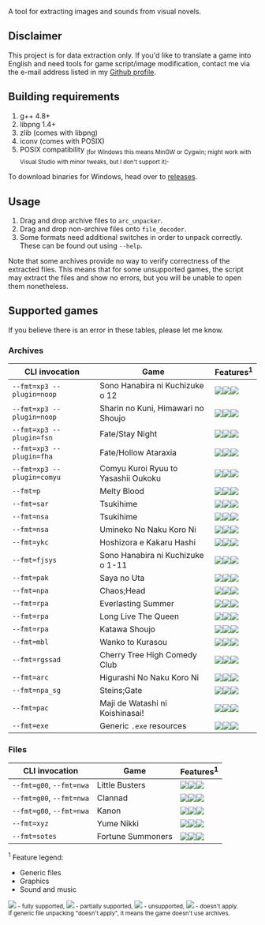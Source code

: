 A tool for extracting images and sounds from visual novels.

Disclaimer
----------

This project is for data extraction only. If you'd like to translate a game
into English and need tools for game script/image modification, contact me via
the e-mail address listed in my [Github profile](https://github.com/rr-).

Building requirements
---------------------

1. g++ 4.8+
2. libpng 1.4+
3. zlib (comes with libpng)
4. iconv (comes with POSIX)
5. POSIX compatibility <sub>(for Windows this means MinGW or Cygwin; might work
   with Visual Studio with minor tweaks, but I don't support it)</sub>.

To download binaries for Windows, head over to
[releases](https://github.com/vn-tools/arc_unpacker/releases).

Usage
-----

1. Drag and drop archive files to `arc_unpacker`.
2. Drag and drop non-archive files onto `file_decoder`.
3. Some formats need additional switches in order to unpack correctly.
   These can be found out using `--help`.

Note that some archives provide no way to verify correctness of the extracted
files. This means that for some unsupported games, the script may extract the
files and show no errors, but you will be unable to open them nonetheless.

Supported games
---------------

If you believe there is an error in these tables, please let me know.

### Archives

CLI invocation             | Game                                | Features<sup>1</sup>
-------------------------- | ----------------------------------- | ------------
`--fmt=xp3 --plugin=noop`  | Sono Hanabira ni Kuchizuke o 12     | ![][sup]![][sup]![][sup]
`--fmt=xp3 --plugin=noop`  | Sharin no Kuni, Himawari no Shoujo  | ![][sup]![][sup]![][sup]
`--fmt=xp3 --plugin=fsn`   | Fate/Stay Night                     | ![][sup]![][sup]![][sup]
`--fmt=xp3 --plugin=fha`   | Fate/Hollow Ataraxia                | ![][sup]![][sup]![][sup]
`--fmt=xp3 --plugin=comyu` | Comyu Kuroi Ryuu to Yasashii Oukoku | ![][sup]![][sup]![][sup]
`--fmt=p`                  | Melty Blood                         | ![][sup]![][sup]![][sup]
`--fmt=sar`                | Tsukihime                           | ![][sup]![][sup]![][sup]
`--fmt=nsa`                | Tsukihime                           | ![][sup]![][sup]![][sup]
`--fmt=nsa`                | Umineko No Naku Koro Ni             | ![][sup]![][sup]![][sup]
`--fmt=ykc`                | Hoshizora e Kakaru Hashi            | ![][sup]![][sup]![][sup]
`--fmt=fjsys`              | Sono Hanabira ni Kuchizuke o 1-11   | ![][sup]![][sup]![][sup]
`--fmt=pak`                | Saya no Uta                         | ![][sup]![][sup]![][sup]
`--fmt=npa`                | Chaos;Head                          | ![][sup]![][sup]![][sup]
`--fmt=rpa`                | Everlasting Summer                  | ![][sup]![][sup]![][sup]
`--fmt=rpa`                | Long Live The Queen                 | ![][sup]![][sup]![][sup]
`--fmt=rpa`                | Katawa Shoujo                       | ![][sup]![][sup]![][sup]
`--fmt=mbl`                | Wanko to Kurasou                    | ![][sup]![][sup]![][sup]
`--fmt=rgssad`             | Cherry Tree High Comedy Club        | ![][sup]![][sup]![][sup]
`--fmt=arc`                | Higurashi No Naku Koro Ni           | ![][sup]![][sup]![][sup]
`--fmt=npa_sg`             | Steins;Gate                         | ![][sup]![][sup]![][sup]
`--fmt=pac`                | Maji de Watashi ni Koishinasai!     | ![][sup]![][sup]![][sup]
`--fmt=exe`                | Generic `.exe` resources            | ![][sup]![][nap]![][nap]

### Files

CLI invocation             | Game                                | Features<sup>1</sup>
-------------------------- | ----------------------------------- | ------------
`--fmt=g00`, `--fmt=nwa`   | Little Busters                      | ![][nap]![][sup]![][sup]
`--fmt=g00`, `--fmt=nwa`   | Clannad                             | ![][nap]![][sup]![][sup]
`--fmt=g00`, `--fmt=nwa`   | Kanon                               | ![][nap]![][sup]![][sup]
`--fmt=xyz`                | Yume Nikki                          | ![][nap]![][sup]![][sup]
`--fmt=sotes`              | Fortune Summoners                   | ![][nap]![][sup]![][sup]

<sup>1</sup> Feature legend:

- Generic files
- Graphics
- Sound and music

<sub>![][sup] - fully supported, ![][par] - partially supported, ![][non] -
unsupported, ![][nap] - doesn't apply.  
If generic file unpacking "doesn't apply", it means the game doesn't use
archives.</sub>

[sup]: http://i.imgur.com/PeYsbCg.png
[par]: http://i.imgur.com/NMBy1C0.png
[non]: http://i.imgur.com/2aTNlHb.png
[nap]: http://i.imgur.com/jQTmqxl.png
